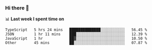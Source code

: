 ### Hi there 👋

<!--
**DBvc/DBvc** is a ✨ _special_ ✨ repository because its `README.md` (this file) appears on your GitHub profile.

Here are some ideas to get you started:

- 🔭 I’m currently working on ...
- 🌱 I’m currently learning ...
- 👯 I’m looking to collaborate on ...
- 🤔 I’m looking for help with ...
- 💬 Ask me about ...
- 📫 How to reach me: ...
- 😄 Pronouns: ...
- ⚡ Fun fact: ...
-->

📊 **Last week I spent time on**
<!--START_SECTION:waka-->

```text
TypeScript   5 hrs 24 mins   ██████████████░░░░░░░░░░░   56.45 %
JSON         1 hr 11 mins    ███░░░░░░░░░░░░░░░░░░░░░░   12.39 %
JavaScript   1 hr            ██▓░░░░░░░░░░░░░░░░░░░░░░   10.50 %
Other        45 mins         ██░░░░░░░░░░░░░░░░░░░░░░░   07.87 %
```

<!--END_SECTION:waka-->
